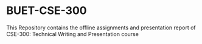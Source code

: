 # BUET-CSE-300
This Repository contains the offline assignments and presentation report of CSE-300: Technical Writing and Presentation course
